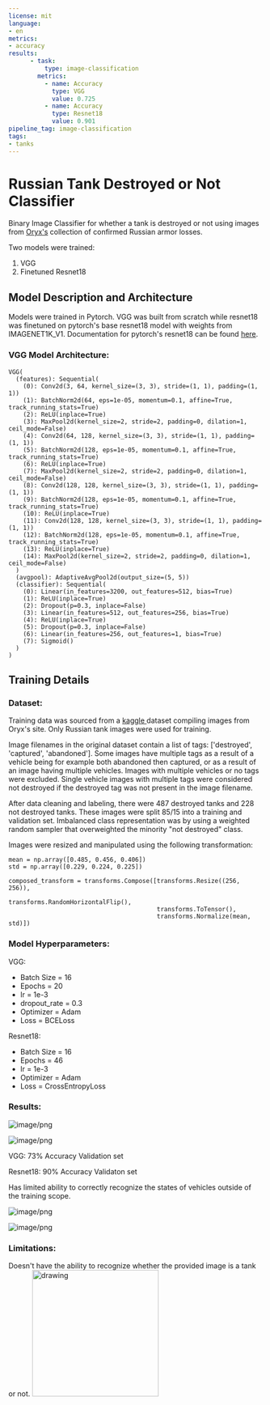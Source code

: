 ```yaml
---
license: mit
language:
- en
metrics:
- accuracy
results:
      - task:
          type: image-classification
        metrics:
          - name: Accuracy
            type: VGG
            value: 0.725
          - name: Accuracy
            type: Resnet18
            value: 0.901
pipeline_tag: image-classification
tags:
- tanks
---
```


# Russian Tank Destroyed or Not Classifier
Binary Image Classifier for whether a tank is destroyed or not using images from <a href = https://www.oryxspioenkop.com/2022/02/attack-on-europe-documenting-equipment.html>Oryx's</a> collection of confirmed Russian armor losses.

Two models were trained:
1. VGG
2. Finetuned Resnet18

## Model Description and Architecture
Models were trained in Pytorch. VGG was built from scratch while resnet18 was finetuned on pytorch's base resnet18 model with weights from IMAGENET1K_V1. Documentation for pytorch's resnet18 can be found <a href = https://pytorch.org/vision/main/models/generated/torchvision.models.resnet18.html>here</a>.

### VGG Model Architecture:
```
VGG(
  (features): Sequential(
    (0): Conv2d(3, 64, kernel_size=(3, 3), stride=(1, 1), padding=(1, 1))
    (1): BatchNorm2d(64, eps=1e-05, momentum=0.1, affine=True, track_running_stats=True)
    (2): ReLU(inplace=True)
    (3): MaxPool2d(kernel_size=2, stride=2, padding=0, dilation=1, ceil_mode=False)
    (4): Conv2d(64, 128, kernel_size=(3, 3), stride=(1, 1), padding=(1, 1))
    (5): BatchNorm2d(128, eps=1e-05, momentum=0.1, affine=True, track_running_stats=True)
    (6): ReLU(inplace=True)
    (7): MaxPool2d(kernel_size=2, stride=2, padding=0, dilation=1, ceil_mode=False)
    (8): Conv2d(128, 128, kernel_size=(3, 3), stride=(1, 1), padding=(1, 1))
    (9): BatchNorm2d(128, eps=1e-05, momentum=0.1, affine=True, track_running_stats=True)
    (10): ReLU(inplace=True)
    (11): Conv2d(128, 128, kernel_size=(3, 3), stride=(1, 1), padding=(1, 1))
    (12): BatchNorm2d(128, eps=1e-05, momentum=0.1, affine=True, track_running_stats=True)
    (13): ReLU(inplace=True)
    (14): MaxPool2d(kernel_size=2, stride=2, padding=0, dilation=1, ceil_mode=False)
  )
  (avgpool): AdaptiveAvgPool2d(output_size=(5, 5))
  (classifier): Sequential(
    (0): Linear(in_features=3200, out_features=512, bias=True)
    (1): ReLU(inplace=True)
    (2): Dropout(p=0.3, inplace=False)
    (3): Linear(in_features=512, out_features=256, bias=True)
    (4): ReLU(inplace=True)
    (5): Dropout(p=0.3, inplace=False)
    (6): Linear(in_features=256, out_features=1, bias=True)
    (7): Sigmoid()
  )
)
```

## Training Details

### Dataset:
Training data was sourced from a <a href = https://www.kaggle.com/datasets/piterfm/2022-ukraine-russia-war-equipment-losses-oryx>kaggle </a>dataset compiling images from Oryx's site. Only Russian tank images were used for training.

Image filenames in the original dataset contain a list of tags: ['destroyed', 'captured', 'abandoned']. Some images have multiple tags as a result of a vehicle being for example both abandoned then captured, or as a result of an image having multiple vehicles. Images with multiple vehicles or no tags were excluded. Single vehicle images with multiple tags were considered not destroyed if the destroyed tag was not present in the image filename.

After data cleaning and labeling, there were 487 destroyed tanks and 228 not destroyed tanks. These images were split 85/15 into a training and validation set. Imbalanced class representation was by using a weighted random sampler that overweighted the minority "not destroyed" class.

Images were resized and manipulated using the following transformation:

```
mean = np.array([0.485, 0.456, 0.406])
std = np.array([0.229, 0.224, 0.225])

composed_transform = transforms.Compose([transforms.Resize((256, 256)),
                                         transforms.RandomHorizontalFlip(),
                                         transforms.ToTensor(),
                                         transforms.Normalize(mean, std)])
```

### Model Hyperparameters:
VGG:
* Batch Size = 16
* Epochs = 20
* lr = 1e-3
* dropout_rate = 0.3
* Optimizer = Adam
* Loss = BCELoss

Resnet18:
* Batch Size = 16
* Epochs = 46
* lr = 1e-3
* Optimizer = Adam
* Loss = CrossEntropyLoss

### Results:

![image/png](https://cdn-uploads.huggingface.co/production/uploads/63df328115266dd945fc01f4/EsT_MvYdLNDOXVkzRqFxt.png)

![image/png](https://cdn-uploads.huggingface.co/production/uploads/63df328115266dd945fc01f4/srkSSvYqa8erEoVqrAjnc.png)

VGG: 73% Accuracy Validation set

Resnet18: 90% Accuracy Validaton set

Has limited ability to correctly recognize the states of vehicles outside of the training scope.

![image/png](https://cdn-uploads.huggingface.co/production/uploads/63df328115266dd945fc01f4/jrVjVzh1Im_OLBSn-IB0G.png)

![image/png](https://cdn-uploads.huggingface.co/production/uploads/63df328115266dd945fc01f4/VIDZfkPJDo6gTk0AIGf0w.png)


### Limitations:
Doesn't have the ability to recognize whether the provided image is a tank or not.
<img src="https://huggingface.co/Dingaling01/russian_tank_destroyed_or_not_cnn/resolve/main/brownie.png" alt="drawing" width="250"/>
